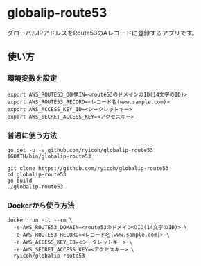 # globalip-route53

グローバルIPアドレスをRoute53のAレコードに登録するアプリです。

## 使い方

### 環境変数を設定
```
export AWS_ROUTE53_DOMAIN=<route53のドメインのID(14文字のID)>
export AWS_ROUTE53_RECORD=<レコード名(www.sample.com)>
export AWS_ACCESS_KEY_ID=<シークレットキー>
export AWS_SECRET_ACCESS_KEY=<アクセスキー>
```

### 普通に使う方法
```
go get -u -v github.com/ryicoh/globalip-route53
$GOATH/bin/globalip-route53
```

```
git clone https://github.com/ryicoh/globalip-route53
cd globalip-route53
go build
./globalip-route53
```

### Dockerから使う方法
```
docker run -it --rm \
  -e AWS_ROUTE53_DOMAIN=<route53のドメインのID(14文字のID)> \
  -e AWS_ROUTE53_RECORD=<レコード名(www.sample.com)> \
  -e AWS_ACCESS_KEY_ID=<シークレットキー> \
  -e AWS_SECRET_ACCESS_KEY=<アクセスキー> \
  ryicoh/globalip-route53
```
